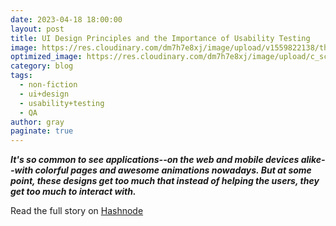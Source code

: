 ```yaml
---
date: 2023-04-18 18:00:00
layout: post
title: UI Design Principles and the Importance of Usability Testing
image: https://res.cloudinary.com/dm7h7e8xj/image/upload/v1559822138/theme9_v273a9.jpg
optimized_image: https://res.cloudinary.com/dm7h7e8xj/image/upload/c_scale,w_380/v1559822138/theme9_v273a9.jpg
category: blog
tags:
  - non-fiction
  - ui+design
  - usability+testing
  - QA
author: gray
paginate: true
---
```


***It's so common to see applications--on the web and mobile devices alike--with colorful pages and awesome animations nowadays. But at some point, these designs get too much that instead of helping the users, they get too much to interact with.***


Read the full story on [Hashnode](https://digracesion.hashnode.dev/ui-design-principles-and-the-importance-of-usability-testing)
